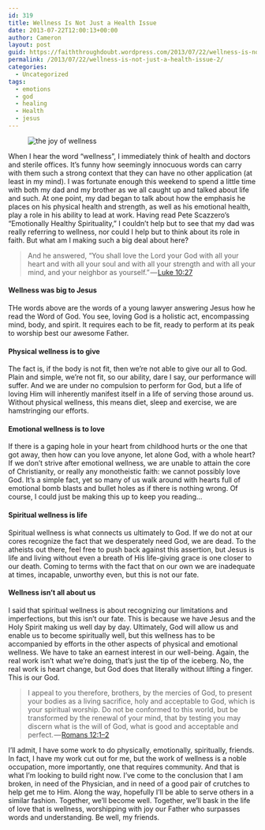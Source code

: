 ```yaml
---
id: 319
title: Wellness Is Not Just a Health Issue
date: 2013-07-22T12:00:13+00:00
author: Cameron
layout: post
guid: https://faiththroughdoubt.wordpress.com/2013/07/22/wellness-is-not-just-a-health-issue/
permalink: /2013/07/22/wellness-is-not-just-a-health-issue-2/
categories:
  - Uncategorized
tags:
  - emotions
  - god
  - healing
  - Health
  - jesus
---
```

<figure> 

<img alt="the joy of wellness" src="https://faiththroughdoubt.files.wordpress.com/2013/07/7276f-0hgdw8as_prdf-nlt.jpg?w=525" data-recalc-dims="1" />
  
</figure> 

When I hear the word “wellness”, I immediately think of health and doctors and sterile offices. It’s funny how seemingly innocuous words can carry with them such a strong context that they can have no other application (at least in my mind). I was fortunate enough this weekend to spend a little time with both my dad and my brother as we all caught up and talked about life and such. At one point, my dad began to talk about how the emphasis he places on his physical health and strength, as well as his emotional health, play a role in his ability to lead at work. Having read Pete Scazzero’s “Emotionally Healthy Spirituality,” I couldn’t help but to see that my dad was really referring to wellness, nor could I help but to think about its role in faith. But what am I making such a big deal about here?

> And he answered, “You shall love the Lord your God with all your heart and with all your soul and with all your strength and with all your mind, and your neighbor as yourself.” — <a href="http://www.biblegateway.com/passage/?search=Luke+10:27&version=ESV" target="_blank">Luke 10:27</a> 

#### Wellness was big to Jesus

THe words above are the words of a young lawyer answering Jesus how he read the Word of God. You see, loving God is a holistic act, encompassing mind, body, and spirit. It requires each to be fit, ready to perform at its peak to worship best our awesome Father.

#### Physical wellness is to give

The fact is, if the body is not fit, then we’re not able to give our all to God. Plain and simple, we’re not fit, so our ability, dare I say, our performance will suffer. And we are under no compulsion to perform for God, but a life of loving Him will inherently manifest itself in a life of serving those around us. Without physical wellness, this means diet, sleep and exercise, we are hamstringing our efforts.

#### Emotional wellness is to love

If there is a gaping hole in your heart from childhood hurts or the one that got away, then how can you love anyone, let alone God, with a whole heart? If we don’t strive after emotional wellness, we are unable to attain the core of Christianity, or really any monotheistic faith: we cannot possibly love God. It’s a simple fact, yet so many of us walk around with hearts full of emotional bomb blasts and bullet holes as if there is nothing wrong. Of course, I could just be making this up to keep you reading…

#### Spiritual wellness is life

Spiritual wellness is what connects us ultimately to God. If we do not at our cores recognize the fact that we desperately need God, we are dead. To the atheists out there, feel free to push back against this assertion, but Jesus is life and living without even a breath of His life-giving grace is one closer to our death. Coming to terms with the fact that on our own we are inadequate at times, incapable, unworthy even, but this is not our fate.

#### Wellness isn’t all about us

I said that spiritual wellness is about recognizing our limitations and imperfections, but this isn’t our fate. This is because we have Jesus and the Holy Spirit making us well day by day. Ultimately, God will allow us and enable us to become spiritually well, but this wellness has to be accompanied by efforts in the other aspects of physical and emotional wellness. We have to take an earnest interest in our well-being. Again, the real work isn’t what we’re doing, that’s just the tip of the iceberg. No, the real work is heart change, but God does that literally without lifting a finger. This is our God.

> I appeal to you therefore, brothers, by the mercies of God, to present your bodies as a living sacrifice, holy and acceptable to God, which is your spiritual worship. Do not be conformed to this world, but be transformed by the renewal of your mind, that by testing you may discern what is the will of God, what is good and acceptable and perfect. — <a href="http://www.biblegateway.com/passage/?search=romans%2012:1-2&version=ESV" target="_blank">Romans 12:1–2</a> 

I’ll admit, I have some work to do physically, emotionally, spiritually, friends. In fact, I have my work cut out for me, but the work of wellness is a noble occupation, more importantly, one that requires community. And that is what I’m looking to build right now. I’ve come to the conclusion that I am broken, in need of the Physician, and in need of a good pair of crutches to help get me to Him. Along the way, hopefully I’ll be able to serve others in a similar fashion. Together, we’ll become well. Together, we’ll bask in the life of love that is wellness, worshipping with joy our Father who surpasses words and understanding. Be well, my friends.